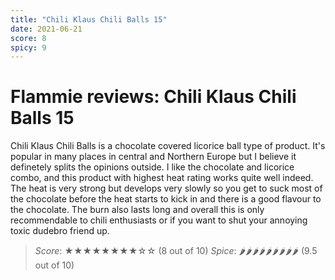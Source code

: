 ```yaml
---
title: "Chili Klaus Chili Balls 15"
date: 2021-06-21
score: 8
spicy: 9
---
```


# Flammie reviews: Chili Klaus Chili Balls 15

Chili Klaus Chili Balls is a chocolate covered licorice ball type of
product. It's popular in many places in central and Northern Europe but I
believe it definetely splits the opinions outside. I like the chocolate
and licorice combo, and this product with highest heat rating works
quite well indeed. The heat is very strong but develops very slowly so
you get to suck most of the chocolate before the heat starts to kick in
and there is a good flavour to the chocolate. The burn also lasts long
and overall this is only recommendable to chili enthusiasts or if you
want to shut your annoying toxic dudebro friend up.

> *Score*: ★★★★★★★★☆☆ (8 out of 10)
> *Spice*: 🌶🌶🌶🌶🌶🌶🌶🌶🌶 (9.5 out of 10)

